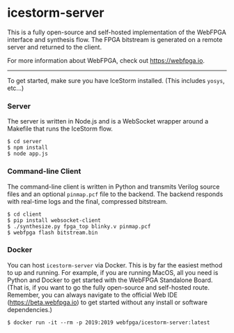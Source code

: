 # icestorm-server

This is a fully open-source and self-hosted implementation of the WebFPGA
interface and synthesis flow. The FPGA bitstream is generated on a
remote server and returned to the client.

For more information about WebFPGA, check out https://webfpga.io.

---

To get started, make sure you have IceStorm installed. (This includes
`yosys`, etc...)

### Server
The server is written in Node.js and is a WebSocket wrapper around
a Makefile that runs the IceStorm flow.
```console
$ cd server
$ npm install
$ node app.js
```

### Command-line Client
The command-line client is written in Python and transmits Verilog source
files and an optional `pinmap.pcf` file to the backend. The backend
responds with real-time logs and the final, compressed bitstream.
```console
$ cd client
$ pip install websocket-client
$ ./synthesize.py fpga_top blinky.v pinmap.pcf
$ webfpga flash bitstream.bin
```

### Docker
You can host `icestorm-server` via Docker. This is by far the easiest method to
up and running. For example, if you are running MacOS, all you need is Python
and Docker to get started with the WebFPGA Standalone Board. (That is, if you
want to go the fully open-source and self-hosted route. Remember, you can
always navigate to the official Web IDE (https://beta.webfpga.io) to get
started without any install or software dependencies.)

```console
$ docker run -it --rm -p 2019:2019 webfpga/icestorm-server:latest
```
